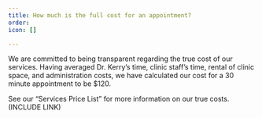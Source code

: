 ```yaml
---
title: How much is the full cost for an appointment?
order: 
icon: []

---
```

We are committed to being transparent regarding the true cost of our services. Having averaged Dr. Kerry’s time, clinic staff’s time, rental of clinic space, and administration costs, we have calculated our cost for a 30 minute appointment to be $120.

See our “Services Price List” for more information on our true costs. (INCLUDE LINK)